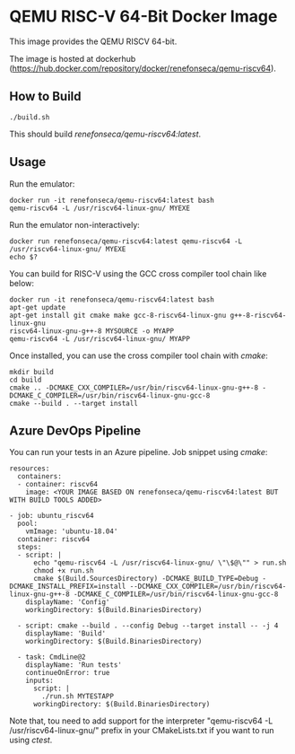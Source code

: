 # QEMU RISC-V 64-Bit Docker Image

This image provides the QEMU RISCV 64-bit.

The image is hosted at dockerhub (https://hub.docker.com/repository/docker/renefonseca/qemu-riscv64).

## How to Build

```
./build.sh
```

This should build *renefonseca/qemu-riscv64:latest*.

## Usage

Run the emulator:
```
docker run -it renefonseca/qemu-riscv64:latest bash
qemu-riscv64 -L /usr/riscv64-linux-gnu/ MYEXE
```

Run the emulator non-interactively:
```
docker run renefonseca/qemu-riscv64:latest qemu-riscv64 -L /usr/riscv64-linux-gnu/ MYEXE
echo $?
```

You can build for RISC-V using the GCC cross compiler tool chain like below:
```
docker run -it renefonseca/qemu-riscv64:latest bash
apt-get update
apt-get install git cmake make gcc-8-riscv64-linux-gnu g++-8-riscv64-linux-gnu
riscv64-linux-gnu-g++-8 MYSOURCE -o MYAPP
qemu-riscv64 -L /usr/riscv64-linux-gnu/ MYAPP
```

Once installed, you can use the cross compiler tool chain with *cmake*:
```
mkdir build
cd build
cmake .. -DCMAKE_CXX_COMPILER=/usr/bin/riscv64-linux-gnu-g++-8 -DCMAKE_C_COMPILER=/usr/bin/riscv64-linux-gnu-gcc-8
cmake --build . --target install
```


## Azure DevOps Pipeline

You can run your tests in an Azure pipeline. Job snippet using *cmake*:

```
resources:
  containers:
  - container: riscv64
    image: <YOUR IMAGE BASED ON renefonseca/qemu-riscv64:latest BUT WITH BUILD TOOLS ADDED>

- job: ubuntu_riscv64
  pool:
    vmImage: 'ubuntu-18.04'
  container: riscv64
  steps:
  - script: |
      echo "qemu-riscv64 -L /usr/riscv64-linux-gnu/ \"\$@\"" > run.sh
      chmod +x run.sh
      cmake $(Build.SourcesDirectory) -DCMAKE_BUILD_TYPE=Debug -DCMAKE_INSTALL_PREFIX=install --DCMAKE_CXX_COMPILER=/usr/bin/riscv64-linux-gnu-g++-8 -DCMAKE_C_COMPILER=/usr/bin/riscv64-linux-gnu-gcc-8
    displayName: 'Config'
    workingDirectory: $(Build.BinariesDirectory)

  - script: cmake --build . --config Debug --target install -- -j 4
    displayName: 'Build'
    workingDirectory: $(Build.BinariesDirectory)

  - task: CmdLine@2
    displayName: 'Run tests'
    continueOnError: true
    inputs:
      script: |
        ./run.sh MYTESTAPP
      workingDirectory: $(Build.BinariesDirectory)
```

Note that, tou need to add support for the interpreter "qemu-riscv64 -L /usr/riscv64-linux-gnu/" prefix in your CMakeLists.txt if you want to run using *ctest*.
